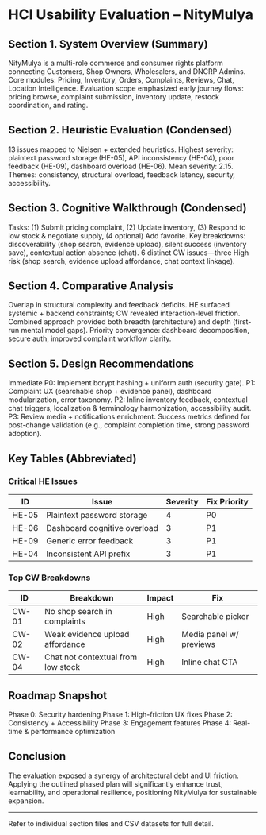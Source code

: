 # HCI Usability Evaluation – NityMulya

## Section 1. System Overview (Summary)

NityMulya is a multi-role commerce and consumer rights platform connecting Customers, Shop Owners, Wholesalers, and DNCRP Admins. Core modules: Pricing, Inventory, Orders, Complaints, Reviews, Chat, Location Intelligence. Evaluation scope emphasized early journey flows: pricing browse, complaint submission, inventory update, restock coordination, and rating.

## Section 2. Heuristic Evaluation (Condensed)

13 issues mapped to Nielsen + extended heuristics. Highest severity: plaintext password storage (HE-05), API inconsistency (HE-04), poor feedback (HE-09), dashboard overload (HE-06). Mean severity: 2.15. Themes: consistency, structural overload, feedback latency, security, accessibility.

## Section 3. Cognitive Walkthrough (Condensed)

Tasks: (1) Submit pricing complaint, (2) Update inventory, (3) Respond to low stock & negotiate supply, (4 optional) Add favorite. Key breakdowns: discoverability (shop search, evidence upload), silent success (inventory save), contextual action absence (chat). 6 distinct CW issues—three High risk (shop search, evidence upload affordance, chat context linkage).

## Section 4. Comparative Analysis

Overlap in structural complexity and feedback deficits. HE surfaced systemic + backend constraints; CW revealed interaction-level friction. Combined approach provided both breadth (architecture) and depth (first-run mental model gaps). Priority convergence: dashboard decomposition, secure auth, improved complaint workflow clarity.

## Section 5. Design Recommendations

Immediate P0: Implement bcrypt hashing + uniform auth (security gate). P1: Complaint UX (searchable shop + evidence panel), dashboard modularization, error taxonomy. P2: Inline inventory feedback, contextual chat triggers, localization & terminology harmonization, accessibility audit. P3: Review media + notifications enrichment. Success metrics defined for post-change validation (e.g., complaint completion time, strong password adoption).

## Key Tables (Abbreviated)

### Critical HE Issues

| ID    | Issue                        | Severity | Fix Priority |
| ----- | ---------------------------- | -------- | ------------ |
| HE-05 | Plaintext password storage   | 4        | P0           |
| HE-06 | Dashboard cognitive overload | 3        | P1           |
| HE-09 | Generic error feedback       | 3        | P1           |
| HE-04 | Inconsistent API prefix      | 3        | P1           |

### Top CW Breakdowns

| ID    | Breakdown                          | Impact | Fix                     |
| ----- | ---------------------------------- | ------ | ----------------------- |
| CW-01 | No shop search in complaints       | High   | Searchable picker       |
| CW-02 | Weak evidence upload affordance    | High   | Media panel w/ previews |
| CW-04 | Chat not contextual from low stock | High   | Inline chat CTA         |

## Roadmap Snapshot

Phase 0: Security hardening
Phase 1: High-friction UX fixes
Phase 2: Consistency + Accessibility
Phase 3: Engagement features
Phase 4: Real-time & performance optimization

## Conclusion

The evaluation exposed a synergy of architectural debt and UI friction. Applying the outlined phased plan will significantly enhance trust, learnability, and operational resilience, positioning NityMulya for sustainable expansion.

---

Refer to individual section files and CSV datasets for full detail.
